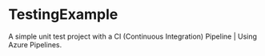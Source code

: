 # TestingExample
A simple unit test project with a CI (Continuous Integration) Pipeline | Using Azure Pipelines.
